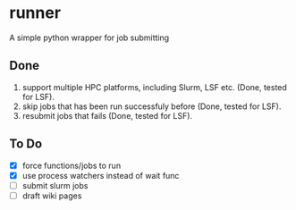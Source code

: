 # runner
A simple python wrapper for job submitting

## Done
1. support multiple HPC platforms, including Slurm, LSF etc. (Done, tested for LSF). 
2. skip jobs that has been run successfuly before (Done, tested for LSF).
3. resubmit jobs that fails (Done, tested for LSF).

## To Do
- [x] force functions/jobs to run
- [x] use process watchers instead of wait func
- [ ] submit slurm jobs 
- [ ] draft wiki pages
